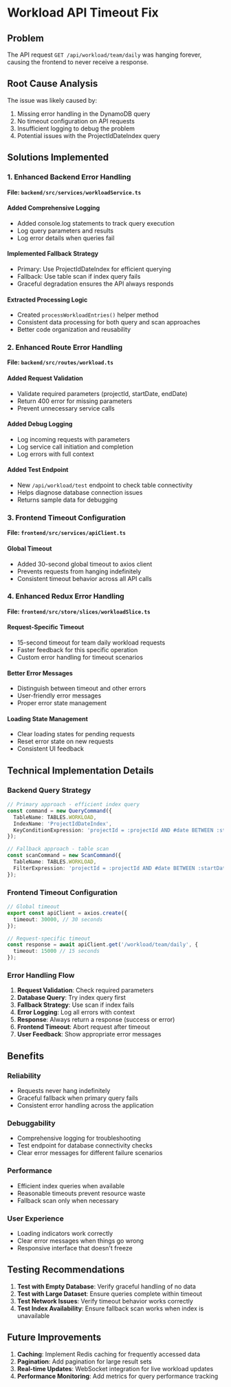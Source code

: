 # Workload API Timeout Fix

## Problem
The API request `GET /api/workload/team/daily` was hanging forever, causing the frontend to never receive a response.

## Root Cause Analysis
The issue was likely caused by:
1. Missing error handling in the DynamoDB query
2. No timeout configuration on API requests
3. Insufficient logging to debug the problem
4. Potential issues with the ProjectIdDateIndex query

## Solutions Implemented

### 1. Enhanced Backend Error Handling
**File: `backend/src/services/workloadService.ts`**

#### Added Comprehensive Logging
- Added console.log statements to track query execution
- Log query parameters and results
- Log error details when queries fail

#### Implemented Fallback Strategy
- Primary: Use ProjectIdDateIndex for efficient querying
- Fallback: Use table scan if index query fails
- Graceful degradation ensures the API always responds

#### Extracted Processing Logic
- Created `processWorkloadEntries()` helper method
- Consistent data processing for both query and scan approaches
- Better code organization and reusability

### 2. Enhanced Route Error Handling
**File: `backend/src/routes/workload.ts`**

#### Added Request Validation
- Validate required parameters (projectId, startDate, endDate)
- Return 400 error for missing parameters
- Prevent unnecessary service calls

#### Added Debug Logging
- Log incoming requests with parameters
- Log service call initiation and completion
- Log errors with full context

#### Added Test Endpoint
- New `/api/workload/test` endpoint to check table connectivity
- Helps diagnose database connection issues
- Returns sample data for debugging

### 3. Frontend Timeout Configuration
**File: `frontend/src/services/apiClient.ts`**

#### Global Timeout
- Added 30-second global timeout to axios client
- Prevents requests from hanging indefinitely
- Consistent timeout behavior across all API calls

### 4. Enhanced Redux Error Handling
**File: `frontend/src/store/slices/workloadSlice.ts`**

#### Request-Specific Timeout
- 15-second timeout for team daily workload requests
- Faster feedback for this specific operation
- Custom error handling for timeout scenarios

#### Better Error Messages
- Distinguish between timeout and other errors
- User-friendly error messages
- Proper error state management

#### Loading State Management
- Clear loading states for pending requests
- Reset error state on new requests
- Consistent UI feedback

## Technical Implementation Details

### Backend Query Strategy
```typescript
// Primary approach - efficient index query
const command = new QueryCommand({
  TableName: TABLES.WORKLOAD,
  IndexName: 'ProjectIdDateIndex',
  KeyConditionExpression: 'projectId = :projectId AND #date BETWEEN :startDate AND :endDate'
});

// Fallback approach - table scan
const scanCommand = new ScanCommand({
  TableName: TABLES.WORKLOAD,
  FilterExpression: 'projectId = :projectId AND #date BETWEEN :startDate AND :endDate'
});
```

### Frontend Timeout Configuration
```typescript
// Global timeout
export const apiClient = axios.create({
  timeout: 30000, // 30 seconds
});

// Request-specific timeout
const response = await apiClient.get('/workload/team/daily', {
  timeout: 15000 // 15 seconds
});
```

### Error Handling Flow
1. **Request Validation**: Check required parameters
2. **Database Query**: Try index query first
3. **Fallback Strategy**: Use scan if index fails
4. **Error Logging**: Log all errors with context
5. **Response**: Always return a response (success or error)
6. **Frontend Timeout**: Abort request after timeout
7. **User Feedback**: Show appropriate error messages

## Benefits

### Reliability
- Requests never hang indefinitely
- Graceful fallback when primary query fails
- Consistent error handling across the application

### Debuggability
- Comprehensive logging for troubleshooting
- Test endpoint for database connectivity checks
- Clear error messages for different failure scenarios

### Performance
- Efficient index queries when available
- Reasonable timeouts prevent resource waste
- Fallback scan only when necessary

### User Experience
- Loading indicators work correctly
- Clear error messages when things go wrong
- Responsive interface that doesn't freeze

## Testing Recommendations

1. **Test with Empty Database**: Verify graceful handling of no data
2. **Test with Large Dataset**: Ensure queries complete within timeout
3. **Test Network Issues**: Verify timeout behavior works correctly
4. **Test Index Availability**: Ensure fallback scan works when index is unavailable

## Future Improvements

1. **Caching**: Implement Redis caching for frequently accessed data
2. **Pagination**: Add pagination for large result sets
3. **Real-time Updates**: WebSocket integration for live workload updates
4. **Performance Monitoring**: Add metrics for query performance tracking